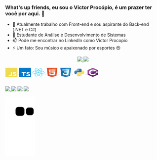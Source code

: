### What's up friends, eu sou o Victor Procópio, é um prazer ter você por aqui.  👋

- 🔭 Atualmente trabalho com Front-end e sou aspirante do Back-end (.NET e C#)
- 🌱 Estudante de Análise e Desenvolvimento de Sistemas
- 📫 Pode me encontrar no LinkedIn como Victor Procopio 
- ⚡ Um fato: Sou músico e apaixonado por esportes 😍

<div align="center">
  <a href="https://github.com/Victor-Procopio">
  <img height="180em" src="https://github-readme-stats.vercel.app/api?username=Victor-Procopio&show_icons=true&theme=dracula&include_all_commits=true&count_private=true"/>
  <img height="180em" src="https://github-readme-stats.vercel.app/api/top-langs/?username=Victor-Procopio&layout=compact&langs_count=7&theme=dracula"/>
</div>
  
 <div style="display: inline_block"><br>
  <img align="center" alt="Victor-Js" height="30" width="40" src="https://raw.githubusercontent.com/devicons/devicon/master/icons/javascript/javascript-plain.svg">
  <img align="center" alt="Victor-Ts" height="30" width="40" src="https://raw.githubusercontent.com/devicons/devicon/master/icons/typescript/typescript-plain.svg">
  <img align="center" alt="Victor-React" height="30" width="40" src="https://raw.githubusercontent.com/devicons/devicon/master/icons/react/react-original.svg">
  <img align="center" alt="Victor-HTML" height="30" width="40" src="https://raw.githubusercontent.com/devicons/devicon/master/icons/html5/html5-original.svg">
  <img align="center" alt="Victor-CSS" height="30" width="40" src="https://raw.githubusercontent.com/devicons/devicon/master/icons/css3/css3-original.svg">
  <img align="center" alt="Victor-Python" height="30" width="40" src="https://raw.githubusercontent.com/devicons/devicon/master/icons/python/python-original.svg">
  <img align="center" alt="Victor-Csharp" height="30" width="40" src="https://raw.githubusercontent.com/devicons/devicon/master/icons/csharp/csharp-original.svg">
</div>
  
  ##
  
<div>
     <a href="https://instagram.com/victorprocopioa/" target="_blank"><img src="https://img.shields.io/badge/-Instagram-%23E4405F?style=for-the-badge&logo=instagram&logoColor=white"</a>
    <a href = "mailto:victorprocopioa@gmail.com" target="_blank"><img src="https://img.shields.io/badge/-Gmail-%23333?style=for-the-badge&logo=gmail&logoColor=white"></a>
    <a href="https://www.linkedin.com/in/victor-procopio-188071128/" target="_blank"><img src="https://img.shields.io/badge/-LinkedIn-%230077B5?style=for-the-badge&logo=linkedin&logoColor=white" ></a> 
       <a href="https://wa.me/5511983717156" target="_blank"><img src="https://img.shields.io/badge/WhatsApp-25D366?style=for-the-badge&logo=whatsapp&logoColor=white"></a>

  ![Snake animation](https://github.com/Victor-Procopio/Victor-Procopio/blob/output/github-contribution-grid-snake.svg)

</div>
